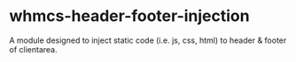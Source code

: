 # whmcs-header-footer-injection
A module designed to inject static code (i.e. js, css, html) to header &amp; footer of clientarea.

